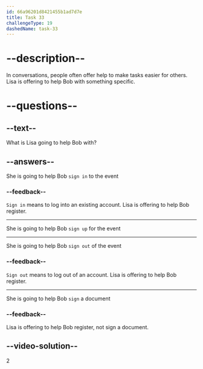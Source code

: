 ```yaml
---
id: 66a96201d8421455b1ad7d7e
title: Task 33
challengeType: 19
dashedName: task-33
---
```

<!--
AUDIO REFERENCE:
Bob: Maybe. Where can I find more information?
Lisa: I can help you sign up.
-->

# --description--

In conversations, people often offer help to make tasks easier for others. Lisa is offering to help Bob with something specific.

# --questions--

## --text--

What is Lisa going to help Bob with?

## --answers--

She is going to help Bob `sign in` to the event

### --feedback--

`Sign in` means to log into an existing account. Lisa is offering to help Bob register.

---

She is going to help Bob `sign up` for the event

---

She is going to help Bob `sign out` of the event

### --feedback--

`Sign out` means to log out of an account. Lisa is offering to help Bob register.

---

She is going to help Bob `sign` a document

### --feedback--

Lisa is offering to help Bob register, not sign a document.

## --video-solution--

2
